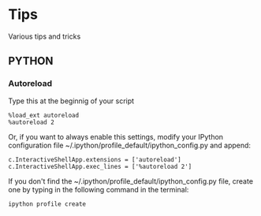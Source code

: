 # Tips
Various tips and tricks

## PYTHON
### Autoreload

Type this at the beginnig of your script 

    %load_ext autoreload
    %autoreload 2
    
Or, if you want to always enable this settings, modify your IPython configuration file ~/.ipython/profile_default/ipython_config.py and append:

    c.InteractiveShellApp.extensions = ['autoreload']     
    c.InteractiveShellApp.exec_lines = ['%autoreload 2']

If you don't find the ~/.ipython/profile_default/ipython_config.py file, create one by typing in the following command in the terminal:

    ipython profile create
